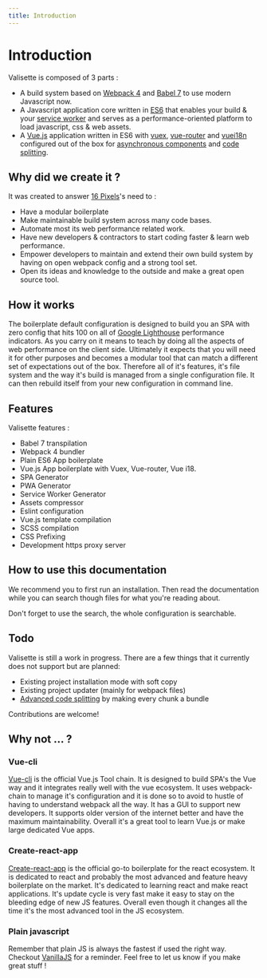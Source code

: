 ```yaml
---
title: Introduction
---
```

# Introduction

Valisette is composed of 3 parts :
* A build system based on [Webpack 4](https://webpack.js.org/) and [Babel 7](https://babeljs.io/) to use modern Javascript now.
* A Javascript application core written in [ES6](http://es6-features.org/) that enables your build & your [service worker](https://developers.google.com/web/fundamentals/primers/service-workers/) and serves as a performance-oriented platform to load javascript, css & web assets.
* A [Vue.js](https://vuejs.org/v2/guide/) application written in ES6 with [vuex](https://vuex.vuejs.org/), [vue-router](https://router.vuejs.org/) and [vuei18n](https://kazupon.github.io/vue-i18n/introduction.html) configured out of the box for [asynchronous components](https://vuejs.org/v2/guide/components-dynamic-async.html#Async-Components) and [code splitting](https://webpack.js.org/guides/code-splitting/).

## Why did we create it ?

It was created to answer [16 Pixels](https://16pixels.fr/)'s need to :
* Have a modular boilerplate
* Make maintainable build system across many code bases.
* Automate most its web performance related work.
* Have new developers & contractors to start coding faster & learn web performance.
* Empower developers to maintain and extend their own build system by having on open webpack config and a strong tool set.
* Open its ideas and knowledge to the outside and make a great open source tool.

## How it works

The boilerplate default configuration is designed to build you an SPA with zero config that hits 100 on all of [Google Lighthouse](https://developers.google.com/web/tools/lighthouse/) performance indicators. As you carry on it means to teach by doing all the aspects of web performance on the client side. Ultimately it expects that you will need it for other purposes and becomes a modular tool that can match a different set of expectations out of the box. Therefore all of it's features, it's file system and the way it's build is managed from a single configuration file. It can then rebuild itself from your new configuration in command line.

## Features

Valisette features :
* Babel 7 transpilation
* Webpack 4 bundler
* Plain ES6 App boilerplate
* Vue.js App boilerplate with Vuex, Vue-router, Vue i18.
* SPA Generator
* PWA Generator
* Service Worker Generator
* Assets compressor
* Eslint configuration
* Vue.js template compilation
* SCSS compilation
* CSS Prefixing
* Development https proxy server


## How to use this documentation

We recommend you to first run an installation. Then read the documentation while you can search though files for what you're reading about.

Don't forget to use the search, the whole configuration is searchable.

##  Todo

Valisette is still a work in progress. There are a few things that it currently does not support but are planned:

* Existing project installation mode with soft copy
* Existing project updater (mainly for webpack files)
* [Advanced code splitting](https://hackernoon.com/the-100-correct-way-to-split-your-chunks-with-webpack-f8a9df5b7758) by making every chunk a bundle

Contributions are welcome!


## Why not ... ?


### Vue-cli

[Vue-cli](https://cli.vuejs.org/) is the official Vue.js Tool chain. It is designed to build SPA's the Vue way and it integrates really well with the vue ecosystem. It uses webpack-chain to manage it's configuration and it is done so to avoid to hustle of having to understand webpack all the way. It has a GUI to support new developers. It supports older version of the internet better and have the maximum maintainability. Overall it's a great tool to learn Vue.js or make large dedicated Vue apps.

### Create-react-app

[Create-react-app](https://facebook.github.io/create-react-app/) is the official go-to boilerplate for the react ecosystem. It is dedicated to react and probably the most advanced and feature heavy boilerplate on the market. It's dedicated to learning react and make react applications. It's update cycle is very fast make it easy to stay on the bleeding edge of new JS features. Overall even though it changes all the time it's the most advanced tool in the JS ecosystem.

### Plain javascript

Remember that plain JS is always the fastest if used the right way. Checkout [VanillaJS](http://vanilla-js.com/) for a reminder. Feel free to let us know if you make great stuff !
